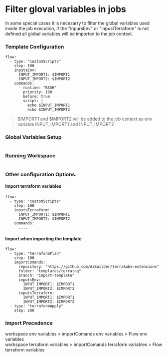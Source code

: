 # Filter gloval variables in jobs

In some special cases it is necesarry to filter the global variables used inside the job execution, if the "inpursEnv" or "inpustTerraform" is not defined all global variables will be imported to the job context.

### Template Configuration

```
flow:
  - type: "customScripts"
    step: 100
    inputsEnv:
      INPUT_IMPORT1: $IMPORT1
      INPUT_IMPORT2: $IMPORT2
    commands:
      - runtime: "BASH"
        priority: 100
        before: true
        script: |
          echo $INPUT_IMPORT1
          echo $INPUT_IMPORT2
```

> $IMPORT1 and $IMPORT2 will be added to the job context as env variable INPUT\_IMPORT1 and INPUT\_IMPORT2

### Global Variables Setup

<figure><img src="https://user-images.githubusercontent.com/4461895/225455685-4b060f97-e802-44df-97c2-dd5c2be06b7a.png" alt=""><figcaption></figcaption></figure>

### Running Workspace

<figure><img src="https://user-images.githubusercontent.com/4461895/225455661-d6b0143b-c758-4ea4-b511-e943183aeaba.png" alt=""><figcaption></figcaption></figure>

### Other configuration Options.

#### Import terraform variables

```
flow:
  - type: "customScripts"
    step: 100
    inputsTerraform:
      INPUT_IMPORT1: $IMPORT1
      INPUT_IMPORT2: $IMPORT2
    commands:
      ....
```

#### Import when importing the template

```
flow:
  - type: "terraformPlan"
    step: 100
    importComands:
      repository: "https://github.com/AzBuilder/terrakube-extensions"
      folder: "templates/terratag"
      branch: "import-template"
      inputsEnv:
        INPUT_IMPORT1: $IMPORT1
        INPUT_IMPORT2: $IMPORT2
      inputsTerraform:
        INPUT_IMPORT1: $IMPORT1
        INPUT_IMPORT2: $IMPORT2
  - type: "terraformApply"
    step: 200
```

### Import Precedence

workspace env variables > importComands env variables > Flow env variables\
workspace terraform variables > importComands terraform variables > Flow terraform variables
